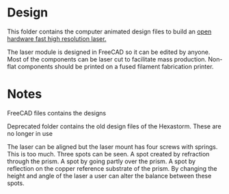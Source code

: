 # Design 

This folder contains the computer animated design files to build an [open hardware fast high resolution laser.](https://reprap.org/wiki/Open_hardware_fast_high_resolution_LASER)

The laser module is designed in FreeCAD so it can be edited by anyone.
Most of the components can be laser cut to facilitate mass production.
Non-flat components should be printed on a fused filament fabrication printer.

# Notes
FreeCAD files contains the designs

Deprecated folder contains the old design files of the Hexastorm. These are no longer in use

The laser can be aligned but the laser mount has four screws with springs. This is too much.
Three spots can be seen. A spot created by refraction through the prism. A spot by going partly over the prism. A spot by reflection on the copper reference substrate of the prism.
By changing the height and angle of the laser a user can alter the balance between these spots.







